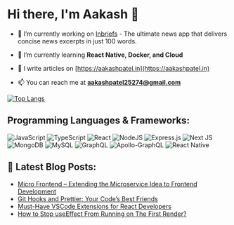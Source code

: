 # Hi there, I'm Aakash 👋

- 🔭 I’m currently working on [Inbriefs](https://github.com/itsaakashpatel/inbriefs-app) - The ultimate news app that delivers concise news excerpts in just 100 words.

- 🌱 I’m currently learning **React Native, Docker, and Cloud**

- 📝 I write articles on [https://aakashpatel.in](https://aakashpatel.in)

- 📫 You can reach me at **aakashpatel25274@gmail.com**

[![Top Langs](https://github-readme-stats.vercel.app/api/top-langs/?username=itsaakashpatel&layout=compact)](https://github.com/anuraghazra/github-readme-stats)

## Programming Languages & Frameworks:

![JavaScript](https://img.shields.io/badge/javascript-%23323330.svg?style=for-the-badge&logo=javascript&logoColor=%23F7DF1E)
![TypeScript](https://img.shields.io/badge/typescript-%23007ACC.svg?style=for-the-badge&logo=typescript&logoColor=white)
![React](https://img.shields.io/badge/react-%2320232a.svg?style=for-the-badge&logo=react&logoColor=%2361DAFB)
![NodeJS](https://img.shields.io/badge/node.js-6DA55F?style=for-the-badge&logo=node.js&logoColor=white)
![Express.js](https://img.shields.io/badge/express.js-%23404d59.svg?style=for-the-badge&logo=express&logoColor=%2361DAFB)
![Next JS](https://img.shields.io/badge/Next-black?style=for-the-badge&logo=next.js&logoColor=white)
![MongoDB](https://img.shields.io/badge/MongoDB-%234ea94b.svg?style=for-the-badge&logo=mongodb&logoColor=white)
![MySQL](https://img.shields.io/badge/mysql-%2300f.svg?style=for-the-badge&logo=mysql&logoColor=white)
![GraphQL](https://img.shields.io/badge/-GraphQL-E10098?style=for-the-badge&logo=graphql&logoColor=white)
![Apollo-GraphQL](https://img.shields.io/badge/-ApolloGraphQL-311C87?style=for-the-badge&logo=apollo-graphql)
![React Native](https://img.shields.io/badge/react_native-%2320232a.svg?style=for-the-badge&logo=react&logoColor=%2361DAFB)

## 📕 Latest Blog Posts:

<!-- BLOG-POST-LIST:START -->
- [Micro Frontend – Extending the Microservice Idea to Frontend Development](https://aakashpatel.in/understanding-micro-frontends/)
- [Git Hooks and Prettier: Your Code’s Best Friends](https://aakashpatel.in/git-hooks-and-prettier/)
- [Must-Have VSCode Extensions for React Developers](https://aakashpatel.in/must-have-vscode-extensions-for-react-developers/)
- [How to Stop useEffect From Running on The First Render?](https://aakashpatel.in/how-to-stop-useeffect-from-running-on-the-first-render/)
<!-- BLOG-POST-LIST:END -->
